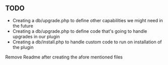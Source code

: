 ## TODO
 * Creating a db/upgrade.php to define other capabilities we might need in the future
 * Creating a db/upgrade.php to define code that's going to handle upgrades in our plugin
 * Creating a db/install.php to handle custom code to run on installation of the plugin

Remove Readme after creating the afore mentioned files
 
